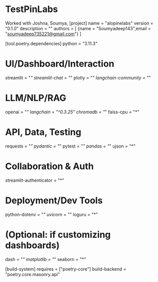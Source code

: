 # TestPinLabs
Worked with Joshna, Soumya, 
[project]
name = "alopinelabs"
version = "0.1.0"
description = ""
authors = [
    {name = "Soumyadeep143",email = "soumyadeep735221@gmail.com"}
]

[tool.poetry.dependencies]
python = "3.11.3"

# UI/Dashboard/Interaction
streamlit = "*"
streamlit-chat = "*"
plotly = "*"
langchain-community = "*"

# LLM/NLP/RAG
openai = "*"
langchain = "^0.3.25"
chromadb = "*"
faiss-cpu = "*"

# API, Data, Testing
requests = "*"
pydantic = "*"
pytest = "*"
pandas = "*"
ujson = "*"

# Collaboration & Auth
streamlit-authenticator = "*"

# Deployment/Dev Tools
python-dotenv = "*"
uvicorn = "*"
loguru = "*"

# (Optional: if customizing dashboards)
dash = "*"
matplotlib = "*"
seaborn = "*"

[build-system]
requires = ["poetry-core"]
build-backend = "poetry.core.masonry.api"


